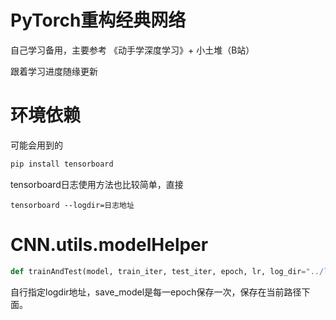 # PyTorch重构经典网络

自己学习备用，主要参考 《动手学深度学习》+ 小土堆（B站）

跟着学习进度随缘更新

# 环境依赖

可能会用到的

```python
pip install tensorboard 
```

tensorboard日志使用方法也比较简单，直接

```shell
tensorboard --logdir=日志地址
```



# CNN.utils.modelHelper

```python
def trainAndTest(model, train_iter, test_iter, epoch, lr, log_dir="../logs", save_model=False):
```

自行指定logdir地址，save_model是每一epoch保存一次，保存在当前路径下面。
